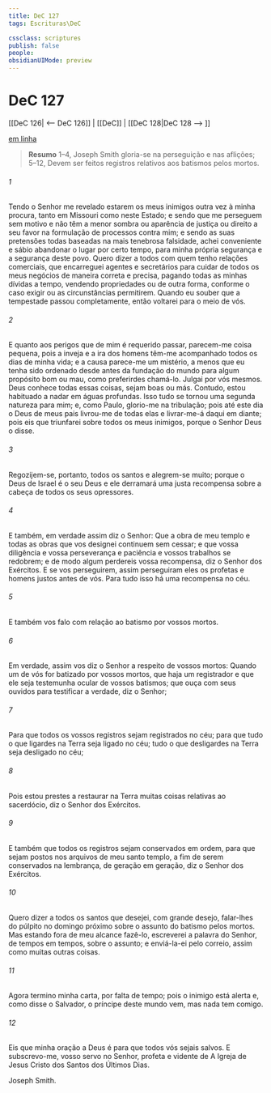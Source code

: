 ```yaml
---
title: DeC 127
tags: Escrituras\DeC

cssclass: scriptures
publish: false
people:
obsidianUIMode: preview
---
```


# DeC 127
[[DeC 126| <-- DeC 126]] | [[DeC]] | [[DeC 128|DeC 128 --> ]]

[em linha](https://churchofjesuschrist.org/study/scriptures/dc-testament/dc/127?lang=por)

> __Resumo__
1–4, Joseph Smith gloria-se na perseguição e nas aflições; 5–12, Devem ser feitos registros relativos aos batismos pelos mortos.

###### 1 
Tendo o Senhor me revelado estarem os meus inimigos outra vez à minha procura, tanto em Missouri como neste Estado; e sendo que me perseguem sem motivo e não têm a menor sombra ou aparência de justiça ou direito a seu favor na formulação de processos contra mim; e sendo as suas pretensões todas baseadas na mais tenebrosa falsidade, achei conveniente e sábio abandonar o lugar por certo tempo, para minha própria segurança e a segurança deste povo. Quero dizer a todos com quem tenho relações comerciais, que encarreguei agentes e secretários para cuidar de todos os meus negócios de maneira correta e precisa, pagando todas as minhas dívidas a tempo, vendendo propriedades ou de outra forma, conforme o caso exigir ou as circunstâncias permitirem. Quando eu souber que a tempestade passou completamente, então voltarei para o meio de vós.

###### 2 
E quanto aos perigos que de mim é requerido passar, parecem-me coisa pequena, pois a inveja e a ira dos homens têm-me acompanhado todos os dias de minha vida; e a causa parece-me um mistério, a menos que eu tenha sido ordenado desde antes da fundação do mundo para algum propósito bom ou mau, como preferirdes chamá-lo. Julgai por vós mesmos. Deus conhece todas essas coisas, sejam boas ou más. Contudo, estou habituado a nadar em águas profundas. Isso tudo se tornou uma segunda natureza para mim; e, como Paulo, glorio-me na tribulação; pois até este dia o Deus de meus pais livrou-me de todas elas e livrar-me-á daqui em diante; pois eis que triunfarei sobre todos os meus inimigos, porque o Senhor Deus o disse.

###### 3 
Regozijem-se, portanto, todos os santos e alegrem-se muito; porque o Deus de Israel é o seu Deus e ele derramará uma justa recompensa sobre a cabeça de todos os seus opressores.

###### 4 
E também, em verdade assim diz o Senhor: Que a obra de meu templo e todas as obras que vos designei continuem sem cessar; e que vossa diligência e vossa perseverança e paciência e vossos trabalhos se redobrem; e de modo algum perdereis vossa recompensa, diz o Senhor dos Exércitos. E se vos perseguirem, assim perseguiram eles os profetas e homens justos antes de vós. Para tudo isso há uma recompensa no céu.

###### 5 
E também vos falo com relação ao batismo por vossos mortos.

###### 6 
Em verdade, assim vos diz o Senhor a respeito de vossos mortos: Quando um de vós for batizado por vossos mortos, que haja um registrador e que ele seja testemunha ocular de vossos batismos; que ouça com seus ouvidos para testificar a verdade, diz o Senhor;

###### 7 
Para que todos os vossos registros sejam registrados no céu; para que tudo o que ligardes na Terra seja ligado no céu; tudo o que desligardes na Terra seja desligado no céu;

###### 8 
Pois estou prestes a restaurar na Terra muitas coisas relativas ao sacerdócio, diz o Senhor dos Exércitos.

###### 9 
E também que todos os registros sejam conservados em ordem, para que sejam postos nos arquivos de meu santo templo, a fim de serem conservados na lembrança, de geração em geração, diz o Senhor dos Exércitos.

###### 10 
Quero dizer a todos os santos que desejei, com grande desejo, falar-lhes do púlpito no domingo próximo sobre o assunto do batismo pelos mortos. Mas estando fora de meu alcance fazê-lo, escreverei a palavra do Senhor, de tempos em tempos, sobre o assunto; e enviá-la-ei pelo correio, assim como muitas outras coisas.

###### 11 
Agora termino minha carta, por falta de tempo; pois o inimigo está alerta e, como disse o Salvador, o príncipe deste mundo vem, mas nada tem comigo.

###### 12 
Eis que minha oração a Deus é para que todos vós sejais salvos. E subscrevo-me, vosso servo no Senhor, profeta e vidente de A Igreja de Jesus Cristo dos Santos dos Últimos Dias.

Joseph Smith.

